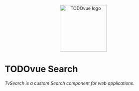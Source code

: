 <p align="center"><img width="150" src="https://firebasestorage.googleapis.com/v0/b/todovue-blog.appspot.com/o/logo.png?alt=media&token=d8eb592f-e4a9-4b02-8aff-62d337745f41" alt="TODOvue logo">
</p>

# TODOvue Search
###### TvSearch is a custom Search component for web applications.
